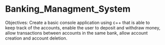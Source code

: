 # Banking_Managment_System
Objectives:
    Create a basic console application using c++ that is able 
    to keep track of the accounts, enable the user to deposit 
    and withdraw money, allow transactions between accounts in
    the same bank, allow account creation and account deletion.